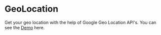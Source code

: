 # GeoLocation
Get your geo location with the help of Google Geo Location API's. You can see the [Demo](https://yourgeolocation.herokuapp.com/) here.
